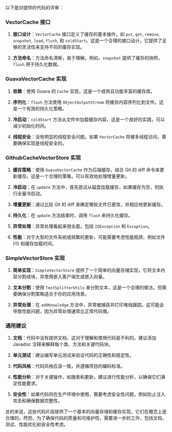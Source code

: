 以下是对提供的代码的评审：

### VectorCache 接口

1. **接口设计**：`VectorCache` 接口定义了缓存的基本操作，如 `put`, `get`, `remove`, `snapshot`, `load`, `flush`, 和 `coldStart`。这是一个合理的接口设计，它提供了足够的灵活性来支持不同的缓存实现。

2. **方法命名**：方法命名清晰，易于理解。例如，`snapshot` 提供了缓存的快照，`flush` 用于持久化数据。

### GuavaVectorCache 实现

1. **依赖**：使用 Guava 的 `Cache` 实现，这是一个成熟且功能丰富的缓存库。

2. **序列化**：`flush` 方法使用 `ObjectOutputStream` 将缓存内容序列化到文件。这是一个有效的持久化策略。

3. **冷启动**：`coldStart` 方法从文件中加载缓存内容，这是一个良好的实践，可以减少初始化时间。

4. **线程安全**：没有明显的线程安全问题。如果 `VectorCache` 将被多线程访问，需要确保实现是线程安全的。

### GithubCacheVectorStore 实现

1. **缓存策略**：使用 `GuavaVectorCache` 作为后端缓存，结合 Git 的 diff 命令来更新缓存。这是一个合理的策略，可以有效地处理增量更新。

2. **冷启动**：在 `update` 方法中，首先尝试从磁盘加载缓存，如果缓存为空，则执行全量冷启动。

3. **增量更新**：通过比较 Git 的 diff 来确定哪些文件已更改，并相应地更新缓存。

4. **持久化**：在 `update` 方法结束时，调用 `flush` 来持久化缓存。

5. **异常处理**：异常处理看起来很全面，包括 `IOException` 和 `Exception`。

6. **性能**：对于大型的文件系统或频繁的更新，可能需要考虑性能瓶颈，例如文件 I/O 和缓存加载时间。

### SimpleVectorStore 实现

1. **简单实现**：`SimpleVectorStore` 提供了一个简单的向量存储实现，它将文本内容分割成块，并使用嵌入客户端生成嵌入向量。

2. **文本分割**：使用 `TextSplitterUtils` 来分割文本，这是一个合理的做法，但需要确保分割策略适合于你的应用场景。

3. **异常处理**：在 `addKnowledge` 方法中，异常被捕获并打印堆栈跟踪。这可能会导致性能问题，因为异常处理通常比正常代码慢。

### 通用建议

1. **文档**：代码中没有提供文档，这对于理解和使用代码是不利的。建议添加 Javadoc 注释来解释每个类、方法和关键代码块。

2. **单元测试**：建议编写单元测试来验证代码的正确性和稳定性。

3. **代码风格**：代码风格应该一致，并遵循项目的编码标准。

4. **性能分析**：对于关键操作，如搜索和更新，建议进行性能分析，以确保它们满足性能要求。

5. **安全性**：如果代码将在生产环境中使用，需要考虑安全性问题，例如防止注入攻击和确保数据完整性。

总的来说，这些代码片段提供了一个基本的向量存储和缓存实现，它们在概念上是合理的。然而，为了确保代码的质量和可维护性，需要进一步的工作，包括文档、测试、性能优化和安全性考虑。